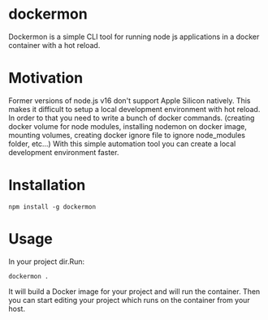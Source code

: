 # dockermon
Dockermon is a simple CLI tool for running node js applications in a docker container with a hot reload.

# Motivation
Former versions of node.js v16 don't support Apple Silicon natively. This makes it difficult to setup a local development environment with hot reload. In order to that you need to write a bunch of docker commands. (creating docker volume for node modules, installing nodemon on docker image, mounting volumes, creating docker ignore file to ignore node_modules folder, etc...) With this simple automation tool you can create a local development environment faster.

# Installation

```
npm install -g dockermon 
```

# Usage
In your project dir.Run:
```
dockermon .
```
It will build a Docker image for your project and will run the container. Then you can start editing your project which runs on the container from your host.
